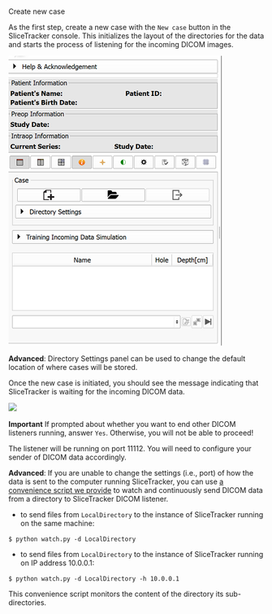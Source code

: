 #
Create new case

As the first step, create a new case with the `New case` button in the SliceTracker console. This initializes the layout of the directories for the data and starts the process of listening for the incoming DICOM images.

![](/assets/slicetracker_initial.png)

**Advanced**: Directory Settings panel can be used to change the default location of where cases will be stored.

Once the new case is initiated, you should see the message indicating that SliceTracker is waiting for the incoming DICOM data.

![](../images/listener_started.png)

**Important** If prompted about whether you want to end other DICOM listeners running, answer `Yes`. Otherwise, you will not be able to proceed!

The listener will be running on port 11112. You will need to configure your sender of DICOM data accordingly.

**Advanced**: If you are unable to change the settings \(i.e., port\) of how the data is sent to the computer running SliceTracker, you can use [a convenience script we provide](https://github.com/SlicerProstate/SliceTracker/blob/master/SliceTracker/SliceTrackerUtils/watch.py) to watch and continuously send DICOM data from a directory to SliceTracker DICOM listener.

* to send files from `LocalDirectory` to the instance of SliceTracker running on the same machine:
```
$ python watch.py -d LocalDirectory
```
* to send files from `LocalDirectory` to the instance of SliceTracker running on IP address 10.0.0.1:

```
$ python watch.py -d LocalDirectory -h 10.0.0.1
```

This convenience script monitors the content of the directory its sub-directories.



